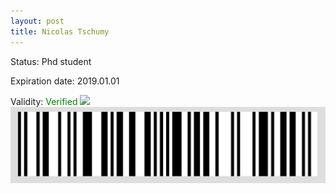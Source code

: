 ```yaml
---
layout: post
title: Nicolas Tschumy
---
```


Status: Phd student

Expiration date: 2019.01.01

Validity: <font color="green"> Verified</font> 
![](/members/img/Nicolas_Tschumy.png)
![](/members/img/bar.png)
